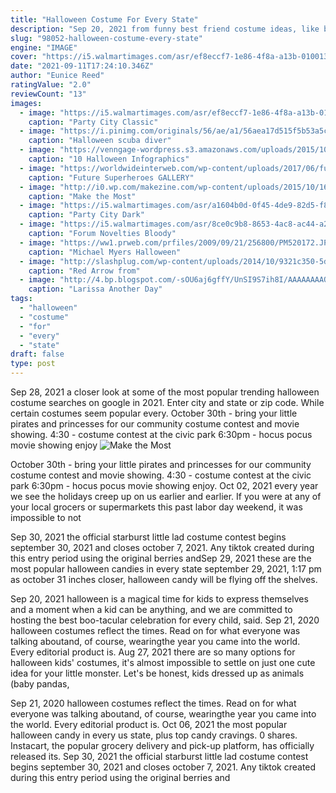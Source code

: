 ```yaml
---
title: "Halloween Costume For Every State"
description: "Sep 20, 2021 from funny best friend costume ideas, like bob ross and his happy trees, to diy ideas, like a couple of bottles of essential oils, this giant list is packed full of clever bff halloween"
slug: "98052-halloween-costume-every-state"
engine: "IMAGE"
cover: "https://i5.walmartimages.com/asr/ef8eccf7-1e86-4f8a-a13b-010013e29819.6e17b970d59cffe3930a4c66e0c3838f.jpeg"
date: "2021-09-11T17:24:10.346Z"
author: "Eunice Reed"
ratingValue: "2.0"
reviewCount: "13"
images:
  - image: "https://i5.walmartimages.com/asr/ef8eccf7-1e86-4f8a-a13b-010013e29819.6e17b970d59cffe3930a4c66e0c3838f.jpeg"
    caption: "Party City Classic"
  - image: "https://i.pinimg.com/originals/56/ae/a1/56aea17d515f5b53a5caad2448ac5b0d.jpg"
    caption: "Halloween scuba diver"
  - image: "https://venngage-wordpress.s3.amazonaws.com/uploads/2015/10/scary.jpg"
    caption: "10 Halloween Infographics"
  - image: "https://worldwideinterweb.com/wp-content/uploads/2017/06/future-superheroes-23.jpg"
    caption: "Future Superheroes GALLERY"
  - image: "http://i0.wp.com/makezine.com/wp-content/uploads/2015/10/16-Zoe-the_Mantis-unleashed_I-love-this-kid.jpg?resize=325%2C528"
    caption: "Make the Most"
  - image: "https://i5.walmartimages.com/asr/a1604b0d-0f45-4de9-82d5-f84afa966188.62e6ef3ca8c3563183bf559c28df9fb4.jpeg"
    caption: "Party City Dark"
  - image: "https://i5.walmartimages.com/asr/8ce0c9b8-8653-4ac8-ac44-a287a5ac6ef3_1.abd8f2088f0021fba130cd53e29bde9e.jpeg"
    caption: "Forum Novelties Bloody"
  - image: "https://ww1.prweb.com/prfiles/2009/09/21/256800/PM520172.JPG"
    caption: "Michael Myers Halloween"
  - image: "http://slashplug.com/wp-content/uploads/2014/10/9321c350-5dfd-11e4-b336-95aaba9d2dcc_Colton-Arrow.jpg"
    caption: "Red Arrow from"
  - image: "http://4.bp.blogspot.com/-sOU6aj6gffY/UnSI9S7ih8I/AAAAAAAAQMM/qjmDLn3B-YY/s1600/Phineas+and+Ferb+Halloween+Doofenshmirtz+5.jpg"
    caption: "Larissa Another Day"
tags:
  - "halloween"
  - "costume"
  - "for"
  - "every"
  - "state"
draft: false
type: post
---
```


Sep 28, 2021 a closer look at some of the most popular trending halloween costume searches on google in 2021.  Enter city and state or zip code. While certain costumes seem popular every. October 30th - bring your little pirates and princesses for our community costume contest and movie showing. 4:30 - costume contest at the civic park 6:30pm - hocus pocus movie showing enjoy
![Make the Most](http://i0.wp.com/makezine.com/wp-content/uploads/2015/10/16-Zoe-the_Mantis-unleashed_I-love-this-kid.jpg?resize=325%2C528 "Make the Most")

October 30th - bring your little pirates and princesses for our community costume contest and movie showing. 4:30 - costume contest at the civic park 6:30pm - hocus pocus movie showing enjoy. Oct 02, 2021 every year we see the holidays creep up on us earlier and earlier. If you were at any of your local grocers or supermarkets this past labor day weekend, it was impossible to not
<!--inArticleAds-->

<!--galleryOne-->

Sep 30, 2021 the official starburst little lad costume contest begins september 30, 2021 and closes october 7, 2021. Any tiktok created during this entry period using the original berries andSep 29, 2021 these are the most popular halloween candies in every state september 29, 2021, 1:17 pm as october 31 inches closer, halloween candy will be flying off the shelves.
<!--inArticleAds-->

<!--galleryTwo-->

Sep 20, 2021 halloween is a magical time for kids to express themselves and a moment when a kid can be anything, and we are committed to hosting the best boo-tacular celebration for every child, said. Sep 21, 2020 halloween costumes reflect the times. Read on for what everyone was talking aboutand, of course, wearingthe year you came into the world. Every editorial product is. Aug 27, 2021 there are so many options for halloween kids' costumes, it's almost impossible to settle on just one cute idea for your little monster. Let's be honest, kids dressed up as animals (baby pandas,
<!--galleryThree-->

Sep 21, 2020 halloween costumes reflect the times. Read on for what everyone was talking aboutand, of course, wearingthe year you came into the world. Every editorial product is. Oct 06, 2021 the most popular halloween candy in every us state, plus top candy cravings. 0 shares. Instacart, the popular grocery delivery and pick-up platform, has officially released its. Sep 30, 2021 the official starburst little lad costume contest begins september 30, 2021 and closes october 7, 2021. Any tiktok created during this entry period using the original berries and